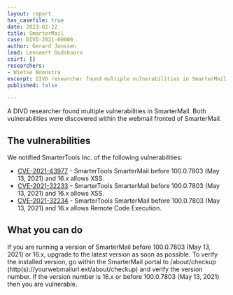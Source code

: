 ```yaml
---
layout: report
has_casefile: true
date: 2023-02-22
title: SmarterMail
case: DIVD-2021-00006
author: Gerard Janssen
lead: Lennaert Oudshoorn
csirt: []
researchers:
- Wietse Boonstra
excerpt: DIVD researcher found multiple vulnerabilities in SmarterMail
published: false

---
```

A DIVD researcher found multiple vulnerabilities in SmarterMail.  Both vulnerabilities were discovered within the webmail fronted of SmarterMail.

## The vulnerabilities

We notified SmarterTools Inc. of the following vulnerabilities:

* [CVE-2021-43977](https://csirt.divd.nl/cves/CVE-2021-43977) - SmarterTools SmarterMail before 100.0.7803 (May 13, 2021) and 16.x allows XSS.
* [CVE-2021-32233](https://csirt.divd.nl/cves/CVE-2021-32233) - SmarterTools SmarterMail before 100.0.7803 (May 13, 2021) and 16.x allows XSS.
* [CVE-2021-32234](https://csirt.divd.nl/cves/CVE-2021-32234) - SmarterTools SmarterMail before 100.0.7803 (May 13, 2021) and 16.x allows Remote Code Execution.

## What you can do

If you are running a version of SmarterMail before 100.0.7803 (May 13, 2021) or 16.x, upgrade to the latest version as soon as possible. To verify the installed version, go within the SmarterMail portal to /about/checkup (http(s)://yourwebmailurl.ext/about/checkup) and verify the version number. If the version number is 16.x or before 100.0.7803 (May 13, 2021) then you are vulnerable.